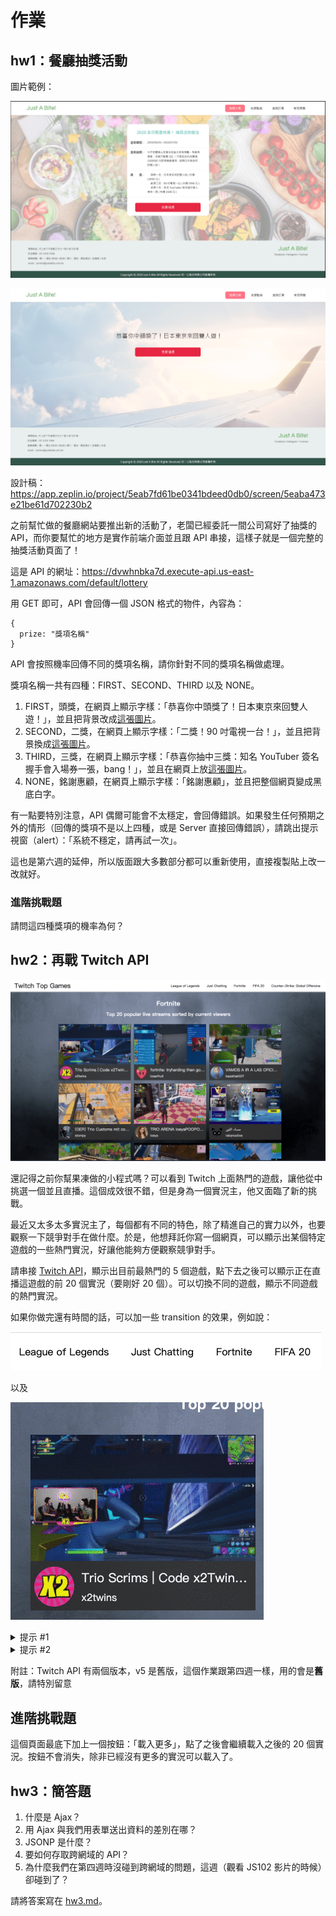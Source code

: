 # 作業

## hw1：餐廳抽獎活動

圖片範例：

![](p2.png)

![](p1.png)

設計稿：https://app.zeplin.io/project/5eab7fd61be0341bdeed0db0/screen/5eaba473e21be61d702230b2

之前幫忙做的餐廳網站要推出新的活動了，老闆已經委託一間公司寫好了抽獎的 API，而你要幫忙的地方是實作前端介面並且跟 API 串接，這樣子就是一個完整的抽獎活動頁面了！

這是 API 的網址：https://dvwhnbka7d.execute-api.us-east-1.amazonaws.com/default/lottery

用 GET 即可，API 會回傳一個 JSON 格式的物件，內容為：

```
{
  prize: "獎項名稱"
}
```

API 會按照機率回傳不同的獎項名稱，請你針對不同的獎項名稱做處理。

獎項名稱一共有四種：FIRST、SECOND、THIRD 以及 NONE。

1. FIRST，頭獎，在網頁上顯示字樣：「恭喜你中頭獎了！日本東京來回雙人遊！」，並且把背景改成[這張圖片](https://pixabay.com/photos/flight-plane-close-look-airplane-4315953/)。
2. SECOND，二獎，在網頁上顯示字樣：「二獎！90 吋電視一台！」，並且把背景換成[這張圖片](https://pixabay.com/photos/living-room-tv-table-a-drawer-home-1872192/)。
3. THIRD，三獎，在網頁上顯示字樣：「恭喜你抽中三獎：知名 YouTuber 簽名握手會入場券一張，bang！」，並且在網頁上放[這張圖片](https://pixabay.com/photos/youtube-iphone-smartphone-mobile-2617510/)。
4. NONE，銘謝惠顧，在網頁上顯示字樣：「銘謝惠顧」，並且把整個網頁變成黑底白字。

有一點要特別注意，API 偶爾可能會不太穩定，會回傳錯誤。如果發生任何預期之外的情形（回傳的獎項不是以上四種，或是 Server 直接回傳錯誤），請跳出提示視窗（alert）：「系統不穩定，請再試一次」。

這也是第六週的延伸，所以版面跟大多數部分都可以重新使用，直接複製貼上改一改就好。

### 進階挑戰題

請問這四種獎項的機率為何？

## hw2：再戰 Twitch API

![](lol.png)

還記得之前你幫果凍做的小程式嗎？可以看到 Twitch 上面熱門的遊戲，讓他從中挑選一個並且直播。這個成效很不錯，但是身為一個實況主，他又面臨了新的挑戰。

最近又太多太多實況主了，每個都有不同的特色，除了精進自己的實力以外，也要觀察一下競爭對手在做什麼。於是，他想拜託你寫一個網頁，可以顯示出某個特定遊戲的一些熱門實況，好讓他能夠方便觀察競爭對手。

請串接 [Twitch API](https://dev.twitch.tv/docs/v5)，顯示出目前最熱門的 5 個遊戲，點下去之後可以顯示正在直播這遊戲的前 20 個實況（要剛好 20 個）。可以切換不同的遊戲，顯示不同遊戲的熱門實況。

如果你做完還有時間的話，可以加一些 transition 的效果，例如說：

![](menu.gif)

以及

![](card.gif)

<details>
  <summary>提示 #1</summary>

  [Twitch API](https://dev.twitch.tv/docs/v5/) 裡面有一個 API 可以拿到 Live Streams 的資料，API 的描述是「Gets a list of live streams.」，看到這行就代表你找對 API 了。
</details>

<details>
  <summary>提示 #2</summary>

  API 要帶的參數有一個 `game` 的欄位，請帶遊戲名稱，還有要記得帶 limit 這個參數
</details>

附註：Twitch API 有兩個版本，v5 是舊版，這個作業跟第四週一樣，用的會是**舊版**，請特別留意


## 進階挑戰題

這個頁面最底下加上一個按鈕：「載入更多」，點了之後會繼續載入之後的 20 個實況。按鈕不會消失，除非已經沒有更多的實況可以載入了。

## hw3：簡答題

1. 什麼是 Ajax？
2. 用 Ajax 與我們用表單送出資料的差別在哪？
3. JSONP 是什麼？
4. 要如何存取跨網域的 API？
5. 為什麼我們在第四週時沒碰到跨網域的問題，這週（觀看 JS102 影片的時候）卻碰到了？

請將答案寫在 [hw3.md](hw3.md)。
